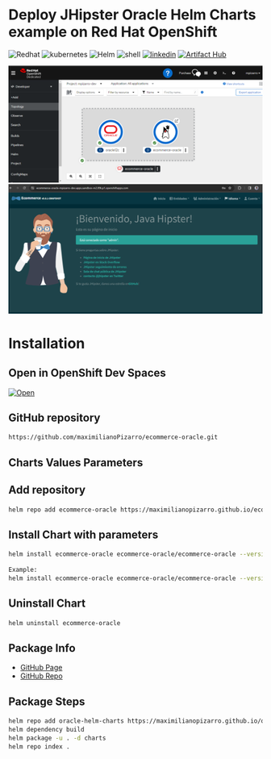 # Deploy JHipster Oracle Helm Charts example on Red Hat OpenShift
<p align="left">
<img src="https://img.shields.io/badge/redhat-CC0000?style=for-the-badge&logo=redhat&logoColor=white" alt="Redhat">
<img src="https://img.shields.io/badge/kubernetes-%23326ce5.svg?style=for-the-badge&logo=kubernetes&logoColor=white" alt="kubernetes">
<img src="https://img.shields.io/badge/helm-0db7ed?style=for-the-badge&logo=helm&logoColor=white" alt="Helm">
<img src="https://img.shields.io/badge/shell_script-%23121011.svg?style=for-the-badge&logo=gnu-bash&logoColor=white" alt="shell">
<a href="https://www.linkedin.com/in/maximiliano-gregorio-pizarro-consultor-it"><img src="https://img.shields.io/badge/LinkedIn-0077B5?style=for-the-badge&logo=linkedin&logoColor=white" alt="linkedin" /></a>
<a href="https://artifacthub.io/packages/search?repo=ecommerce-oracle"><img src="https://img.shields.io/endpoint?url=https://artifacthub.io/badge/repository/ecommerce-oracle" alt="Artifact Hub" /></a>
</p>

<p align="left">
  <img src="https://github.com/maximilianoPizarro/ecommerce-oracle/blob/main/app/ecommerce-oracle-topology.PNG?raw=true" width="900" title="Run On Openshift">
  <img src="https://github.com/maximilianoPizarro/ecommerce-oracle/blob/main/app/ecommerce-oracle-home.PNG?raw=true" width="900" title="Run On Openshift">  
</p>

# Installation

## Open in OpenShift Dev Spaces

[![Open](https://img.shields.io/static/v1?label=Open%20in&message=Developer%20Sandbox&logo=eclipseche&color=FDB940&labelColor=525C86)](https://workspaces.openshift.com/#https://github.com/maximilianoPizarro/ecommerce-oracle/tree/main?storageType=ephemeral)

## GitHub repository

```bash
https://github.com/maximilianoPizarro/ecommerce-oracle.git
```

## Charts Values Parameters


## Add repository

```bash
helm repo add ecommerce-oracle https://maximilianopizarro.github.io/ecommerce-oracle/
```

## Install Chart with parameters

```bash
helm install ecommerce-oracle ecommerce-oracle/ecommerce-oracle --version "VERSION" --set route.host=ecommerce-oracle-<NAMESPACE>.apps.sandbox-m2.ll9k.p1.openshiftapps.com
```

```bash
Example:
helm install ecommerce-oracle ecommerce-oracle/ecommerce-oracle --version 0.1.2
```


## Uninstall Chart

```bash
helm uninstall ecommerce-oracle
```

## Package Info

- [GitHub Page](https://maximilianopizarro.github.io/ecommerce-oracle/)
- [GitHub Repo](https://github.com/maximilianoPizarro/ecommerce-oracle)

## Package Steps

```bash
helm repo add oracle-helm-charts https://maximilianopizarro.github.io/oracle-helm-charts/
helm dependency build
helm package -u . -d charts
helm repo index .
```

